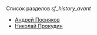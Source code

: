 Список разделов *sf_history_avant*

* [Андрей Посняков](Андрей%20Посняков)
* [Николай Прокудин](Николай%20Прокудин)